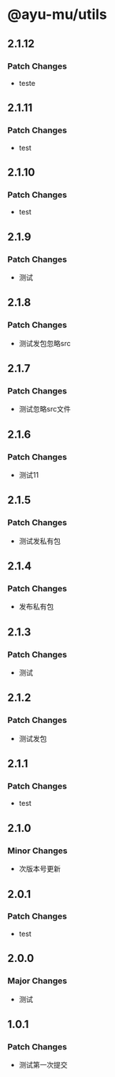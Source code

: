 # @ayu-mu/utils

## 2.1.12

### Patch Changes

- teste

## 2.1.11

### Patch Changes

- test

## 2.1.10

### Patch Changes

- test

## 2.1.9

### Patch Changes

- 测试

## 2.1.8

### Patch Changes

- 测试发包忽略src

## 2.1.7

### Patch Changes

- 测试忽略src文件

## 2.1.6

### Patch Changes

- 测试11

## 2.1.5

### Patch Changes

- 测试发私有包

## 2.1.4

### Patch Changes

- 发布私有包

## 2.1.3

### Patch Changes

- 测试

## 2.1.2

### Patch Changes

- 测试发包

## 2.1.1

### Patch Changes

- test

## 2.1.0

### Minor Changes

- 次版本号更新

## 2.0.1

### Patch Changes

- test

## 2.0.0

### Major Changes

- 测试

## 1.0.1

### Patch Changes

- 测试第一次提交
